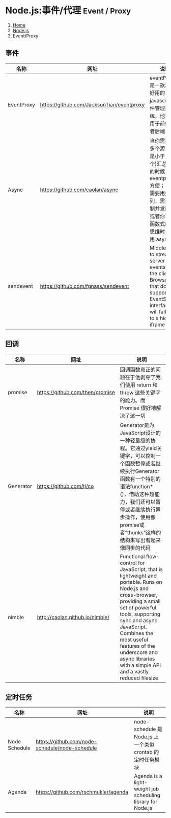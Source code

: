 # Node.js:事件/代理 <small>Event / Proxy</small>

<ol class="breadcrumb"><li><a href="/">Home</a></li><li><a href="/nodejs/overview.md">Node.js</a></li><li class="active">Event/Proxy</li></ol>

## 事件
|名称|网址|说明|
|------|------|------|
|EventProxy|https://github.com/JacksonTian/eventproxy|eventProxy是一款非常好用的javascript事件管理系统，他可以用于前端或者后端|
|Async|https://github.com/caolan/async|当你需要去多个源(一般是小于 10 个)汇总数据的时候，用 eventproxy 方便；当你需要用到队列，需要控制并发数，或者你喜欢函数式编程思维时，使用 async|
|sendevent|https://github.com/fgnass/sendevent|Middleware to stream server-sent events to the client. Browsers that don't support the EventSource interface will fall back to a hidden iframe|

## 回调
|名称|网址|说明|
|------|------|------|
|promise|https://github.com/then/promise|回调函数真正的问题在于他剥夺了我们使用 return 和 throw 这些关键字的能力。而 Promise 很好地解决了这一切|
|Generator|https://github.com/tj/co|Generator是为JavaScript设计的一种轻量级的协程。它通过yield关键字，可以控制一个函数暂停或者继续执行Generator函数有一个特别的语法function* ()，借助这种超能力，我们还可以暂停或者继续执行异步操作，使用像promise或者”thunks”这样的结构来写出看起来像同步的代码|
|nimble|http://caolan.github.io/nimble/|Functional flow-control for JavaScript, that is lightweight and portable. Runs on Node.js and cross-browser, providing a small set of powerful tools, supporting sync and async JavaScript. Combines the most useful features of the underscore and async libraries with a simple API and a vastly reduced filesize|

## 定时任务
|名称|网址|说明|
|------|------|------|
|Node Schedule|https://github.com/node-schedule/node-schedule|node-schedule 是 Node.js 上一个类似 crontab 的定时任务模块|
|Agenda|https://github.com/rschmukler/agenda|Agenda is a light-weight job scheduling library for Node.js|

